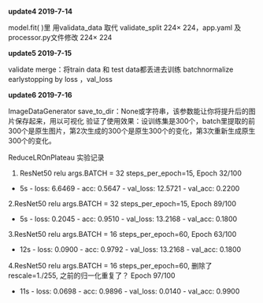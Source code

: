 **update4 2019-7-14**

model.fit( )里 用validata_data 取代 validate_split
224× 224，app.yaml 及processor.py文件修改 224× 224

**update5 2019-7-15**

validate merge：将train data 和 test data都丢进去训练
batchnormalize
earlystopping by loss ，val_loss

**update6 2019-7-16**

ImageDataGenerator
save_to_dir：None或字符串，该参数能让你将提升后的图片保存起来，用以可视化
验证了使用效果：设训练集是300个，batch里提取的前300个是原生图片，第2次生成的300个是原生300个的变化，第3次重新生成原生300个的变化。

ReduceLROnPlateau
实验记录
1.  ResNet50
relu
args.BATCH = 32
steps_per_epoch=15,
Epoch 32/100
 - 5s - loss: 6.6469 - acc: 0.5647 - val_loss: 12.5721 - val_acc: 0.2200

 
 2.ResNet50
 relu
args.BATCH = 32
steps_per_epoch=15,
Epoch 89/100
 - 5s - loss: 0.2045 - acc: 0.9510 - val_loss: 13.2168 - val_acc: 0.1800
 
3.ResNet50
 relu
args.BATCH = 16
steps_per_epoch=60,
Epoch 63/100
 - 12s - loss: 0.0900 - acc: 0.9792 - val_loss: 13.2168 - val_acc: 0.1800
 
 4.ResNet50
 relu
args.BATCH = 16
steps_per_epoch=60,
删除了 rescale=1./255, 之前的归一化重复了？
Epoch 97/100
 - 11s - loss: 0.0698 - acc: 0.9896 - val_loss: 0.0140 - val_acc: 0.9900


